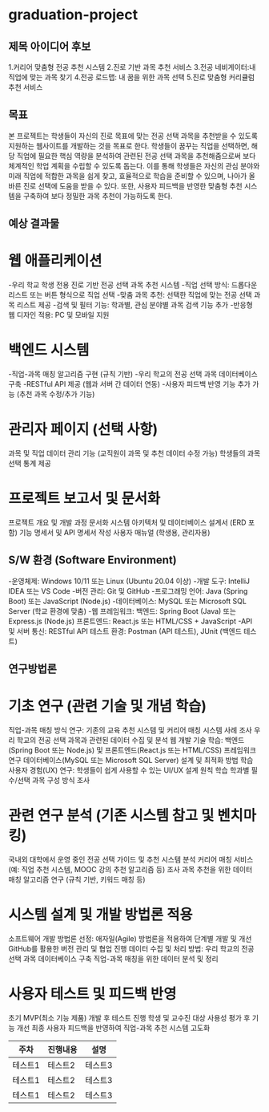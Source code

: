 # graduation-project

## 제목 아이디어 후보
1.커리어 맞춤형 전공 추천 시스템
2.진로 기반 과목 추천 서비스
3.전공 네비게이터:내 직업에 맞는 과목 찾기
4.전공 로드맵: 내 꿈을 위한 과목 선택
5.진로 맞춤형 커리큘럼 추천 서비스

## 목표
본 프로젝트는 학생들이 자신의 진로 목표에 맞는 전공 선택 과목을 추천받을 수 있도록 지원하는 웹사이트를 개발하는 것을 목표로 한다.
학생들이 꿈꾸는 직업을 선택하면, 해당 직업에 필요한 핵심 역량을 분석하여 관련된 전공 선택 과목을 추천해줌으로써 보다 체계적인 학업 계획을 수립할 수 있도록 돕는다.
이를 통해 학생들은 자신의 관심 분야와 미래 직업에 적합한 과목을 쉽게 찾고, 효율적으로 학습을 준비할 수 있으며, 나아가 올바른 진로 선택에 도움을 받을 수 있다.
또한, 사용자 피드백을 반영한 맞춤형 추천 시스템을 구축하여 보다 정밀한 과목 추천이 가능하도록 한다.

## 예상 결과물

 # 웹 애플리케이션
-우리 학교 학생 전용 진로 기반 전공 선택 과목 추천 시스템
-직업 선택 방식: 드롭다운 리스트 또는 버튼 형식으로 직업 선택
-맞춤 과목 추천: 선택한 직업에 맞는 전공 선택 과목 리스트 제공
-검색 및 필터 기능: 학과별, 관심 분야별 과목 검색 기능 추가
-반응형 웹 디자인 적용: PC 및 모바일 지원
# 백엔드 시스템
-직업-과목 매칭 알고리즘 구현 (규칙 기반)
-우리 학교의 전공 선택 과목 데이터베이스 구축
-RESTful API 제공 (웹과 서버 간 데이터 연동)
-사용자 피드백 반영 기능 추가 가능 (추천 과목 수정/추가 기능)
# 관리자 페이지 (선택 사항)
과목 및 직업 데이터 관리 기능 (교직원이 과목 및 추천 데이터 수정 가능)
학생들의 과목 선택 통계 제공
# 프로젝트 보고서 및 문서화
프로젝트 개요 및 개발 과정 문서화
시스템 아키텍처 및 데이터베이스 설계서 (ERD 포함)
기능 명세서 및 API 명세서 작성
사용자 매뉴얼 (학생용, 관리자용)

## S/W 환경 (Software Environment)
-운영체제: Windows 10/11 또는 Linux (Ubuntu 20.04 이상)
-개발 도구: IntelliJ IDEA 또는 VS Code
-버전 관리: Git 및 GitHub
-프로그래밍 언어: Java (Spring Boot) 또는 JavaScript (Node.js)
-데이터베이스: MySQL 또는 Microsoft SQL Server (학교 환경에 맞춤)
-웹 프레임워크:
  백엔드: Spring Boot (Java) 또는 Express.js (Node.js)
  프론트엔드: React.js 또는 HTML/CSS + JavaScript
-API 및 서버 통신: RESTful API
테스트 환경: Postman (API 테스트), JUnit (백엔드 테스트)

## 연구방법론
 # 기초 연구 (관련 기술 및 개념 학습)
직업-과목 매칭 방식 연구:
기존의 교육 추천 시스템 및 커리어 매칭 시스템 사례 조사
우리 학교의 전공 선택 과목과 관련된 데이터 수집 및 분석
웹 개발 기술 학습:
백엔드(Spring Boot 또는 Node.js) 및 프론트엔드(React.js 또는 HTML/CSS) 프레임워크 연구
데이터베이스(MySQL 또는 Microsoft SQL Server) 설계 및 최적화 방법 학습
사용자 경험(UX) 연구:
학생들이 쉽게 사용할 수 있는 UI/UX 설계 원칙 학습
학과별 필수/선택 과목 구성 방식 조사
# 관련 연구 분석 (기존 시스템 참고 및 벤치마킹)
국내외 대학에서 운영 중인 전공 선택 가이드 및 추천 시스템 분석
커리어 매칭 서비스(예: 직업 추천 시스템, MOOC 강의 추천 알고리즘 등) 조사
과목 추천을 위한 데이터 매칭 알고리즘 연구 (규칙 기반, 키워드 매칭 등)
# 시스템 설계 및 개발 방법론 적용
소프트웨어 개발 방법론 선정:
애자일(Agile) 방법론을 적용하여 단계별 개발 및 개선
GitHub를 활용한 버전 관리 및 협업 진행
데이터 수집 및 처리 방법:
우리 학교의 전공 선택 과목 데이터베이스 구축
직업-과목 매칭을 위한 데이터 분석 및 정리
# 사용자 테스트 및 피드백 반영
초기 MVP(최소 기능 제품) 개발 후 테스트 진행
학생 및 교수진 대상 사용성 평가 후 기능 개선
최종 사용자 피드백을 반영하여 직업-과목 추천 시스템 고도화

|주차|진행내용|설명|
|------|---|---|
|테스트1|테스트2|테스트3|
|테스트1|테스트2|테스트3|
|테스트1|테스트2|테스트3|
